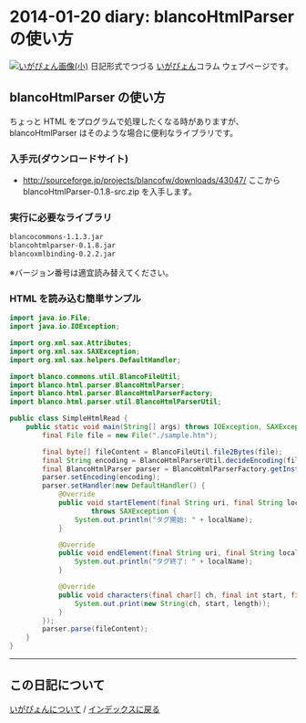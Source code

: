 2014-01-20 diary: blancoHtmlParser の使い方
=====================================================================================================
[![いがぴょん画像(小)](https://igapyon.github.io/diary/images/iga200306s.jpg "いがぴょん")](https://igapyon.github.io/diary/memo/memoigapyon.html) 日記形式でつづる [いがぴょん](https://igapyon.github.io/diary/memo/memoigapyon.html)コラム ウェブページです。

## blancoHtmlParser の使い方

ちょっと HTML をプログラムで処理したくなる時がありますが、blancoHtmlParser はそのような場合に便利なライブラリです。

### 入手元(ダウンロードサイト)

* http://sourceforge.jp/projects/blancofw/downloads/43047/
ここから blancoHtmlParser-0.1.8-src.zip を入手します。


### 実行に必要なライブラリ


```sh
blancocommons-1.1.3.jar
blancohtmlparser-0.1.8.jar
blancoxmlbinding-0.2.2.jar
```

※バージョン番号は適宜読み替えてください。


### HTML を読み込む簡単サンプル


```java
import java.io.File;
import java.io.IOException;

import org.xml.sax.Attributes;
import org.xml.sax.SAXException;
import org.xml.sax.helpers.DefaultHandler;

import blanco.commons.util.BlancoFileUtil;
import blanco.html.parser.BlancoHtmlParser;
import blanco.html.parser.BlancoHtmlParserFactory;
import blanco.html.parser.util.BlancoHtmlParserUtil;

public class SimpleHtmlRead {
    public static void main(String[] args) throws IOException, SAXException {
        final File file = new File("./sample.htm");

        final byte[] fileContent = BlancoFileUtil.file2Bytes(file);
        final String encoding = BlancoHtmlParserUtil.decideEncoding(fileContent);
        final BlancoHtmlParser parser = BlancoHtmlParserFactory.getInstance();
        parser.setEncoding(encoding);
        parser.setHandler(new DefaultHandler() {
            @Override
            public void startElement(final String uri, final String localName, final String name, final Attributes atts)
                    throws SAXException {
                System.out.println("タグ開始: " + localName);
            }

            @Override
            public void endElement(final String uri, final String localName, final String name) throws SAXException {
                System.out.println("タグ終了: " + localName);
            }

            @Override
            public void characters(final char[] ch, final int start, final int length) throws SAXException {
                System.out.print(new String(ch, start, length));
            }
        });
        parser.parse(fileContent);
    }
}
```




----------------------------------------------------------------------------------------------------

## この日記について
[いがぴょんについて](http://www.igapyon.jp/igapyon/diary/memo/memoigapyon.html) / [インデックスに戻る](https://igapyon.github.io/diary/idxall.html)
